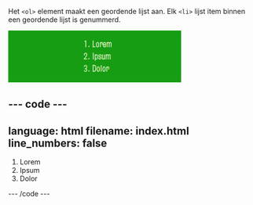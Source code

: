 Het `<ol>` element maakt een geordende lijst aan. Elk `<li>` lijst item binnen een geordende lijst is genummerd.

![Een lijst genummerd van één tot drie. Naast nummer één staat het woord 'Lorem', naast nummer twee staat het woord 'Ipsum', en naast nummer drie staat het woord 'Dolor'.](images/ordered-list.png)

## --- code ---

language: html
filename: index.html
line_numbers: false
--------------------------------------------------------

<section class="xcenter">
    <ol>
        <li>Lorem</li>
        <li>Ipsum</li>
        <li>Dolor</li>
    </ol>
</section>

\--- /code ---
